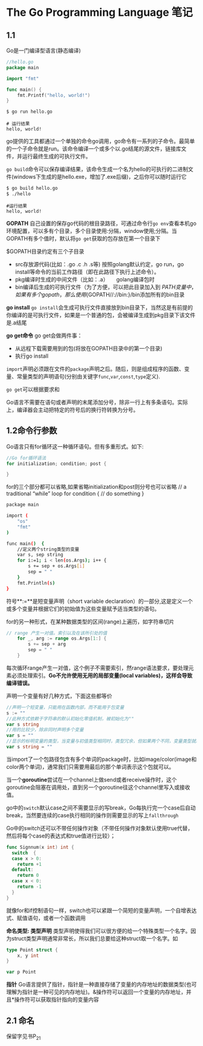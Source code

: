 # The Go Programming Language 笔记

## 1.1
Go是一门编译型语言(静态编译)

```Go
//hello.go
package main

import "fmt"

func main() {
	fmt.Printf("hello, world!")
}
```

```Bash
$ go run hello.go
```
```
# 运行结果
hello, world!
```
go提供的工具都通过一个单独的命令go调用，go命令有一系列的子命令。最简单的一个子命令就是run。该命令编译一个或多个以.go结尾的源文件，链接库文件，并运行最终生成的可执行文件。

`go build`命令可以保存编译结果，该命令生成一个名为hello的可执行的二进制文件(windows下生成的是hello.exe，增加了.exe后缀)，之后你可以随时运行它

```Bash
$ go build hello.go
$ ./hello
```
```
#运行结果
hello, world!
```

**GOPATH**
自己设置的保存go代码的根目录路径，可通过命令行`go env`查看本机go环境配置，可以多有个目录，多个目录使用:分隔，window使用;分隔。当GOPATH有多个值时，默认将`go get`获取的包存放在第一个目录下

$GOPATH目录约定有三个子目录
- src存放源代码(比如：.go .c .h .s等)   按照golang默认约定，go run，go install等命令的当前工作路径（即在此路径下执行上述命令）。
- pkg编译时生成的中间文件（比如：.a）　　golang编译包时
- bin编译后生成的可执行文件（为了方便，可以把此目录加入到 $PATH 变量中，如果有多个gopath，那么使用${GOPATH//://bin:}/bin添加所有的bin目录

**go install**
`go install`会生成可执行文件直接放到bin目录下，当然这是有前提的
你编译的是可执行文件，如果是一个普通的包，会被编译生成到pkg目录下该文件是.a结尾

**go get命令**
go get会做两件事：
- 从远程下载需要用到的包(将放在GOPATH目录中的第一个目录)
- 执行go install

`import`声明必须跟在文件的`package`声明之后。随后，则是组成程序的函数、变量、常量类型的声明语句(分别由关键字`func`,`var`,`const`,`type`定义).

`go get`可以根据要求和

Go语言不需要在语句或者声明的末尾添加分号，除非一行上有多条语句。实际上，编译器会主动把特定的符号后的换行符转换为分号。

## 1.2命令行参数
Go语言只有for循环这一种循环语句。但有多重形式。如下:

```Go
//Go for循环语法
for initialization; condition; post {

}
```
for的三个部分都可以省略,如果省略initialization和post则分号也可以省略
// a traditional “while” loop
for condition {
  // do something
}

```Bash
package main

import (
	"os"
	"fmt"
)

func main()  {
	//定义两个string类型的变量
	var s, sep string
	for i:=1; i < len(os.Args); i++ {
		s += sep + os.Args[i]
		sep = " "
	}
	fmt.Println(s)
}
```

符号**:=**是短变量声明（short variable declaration）的一部分,这是定义一个或多个变量并根据它们的初始值为这些变量赋予适当类型的语句。

for的另一种形式，在某种数据类型的区间(range)上遍历，如字符串切片
```Go
// range 产生一对值。索引以及在该所引处的值
	for _, arg := range os.Args[1:] {
		s += sep + arg
		sep = " "
	}
```
每次循环range产生一对值，这个例子不需要索引，然range语法要求，要处理元素必须处理索引。**Go不允许使用无用的局部变量(local variables)，这样会导致编译错误。**

声明一个变量有好几种方式，下面这些都等价
```Go
//声明一个短变量，只能用在函数内部，而不能用于包变量
s := ""
//此种方式依赖于字符串的默认初始化零值机制，被初始化为""
var s string
//用的比较少，除非同时声明多个变量
var s = ""
//显示的标明变量的类型，当变量与初值类型相同时，类型冗余，但如果两个不同，变量类型就必须了
var s string = ""
```

当import了一个包路径包含有多个单词的package时，比如image/color(image和color两个单词)，通常我们只需要用最后的那个单词表示这个包就可以。

当一个**goroutine**尝试在一个channel上做send或者receive操作时，这个goroutine会阻塞在调用处，直到另一个goroutine往这个channel里写入或接收值。

go中的`switch`默认case之间不需要显示的写break，Go每执行完一个case后自动break，当然要连续的case执行相同的操作则需要显示的写上`fallthrough`

Go中的switch还可以不带任何操作对象（不带任何操作对象默认使用true代替，然后将每个case的表达式和true值进行比较）；
```Go
func Signnum(x int) int {
  switch  {
  case x > 0:
    return +1
  default:
    return 0
  case x < 0:
    return -1
  }
}
```

就像for和if控制语句一样，switch也可以紧跟一个简短的变量声明，一个自增表达式、赋值语句，或者一个函数调用

**命名类型: 类型声明**
                                      类型声明使得我们可以很方便的给一个特殊类型一个名字。因为struct类型声明通常非常长，所以我们总要给这种struct取一个名字。如
```Go
type Point struct {
	x, y int
}

var p Point
```

**指针**
Go语言提供了指针，指针是一种直接存储了变量的内存地址的数据类型(也可理解为指针是一种可见的内存地址)。&操作符可以返回一个变量的内存地址，并且*操作符可以获取指针指向的变量内容

## 2.1 命名
保留字见书P<sub>21</sub>
